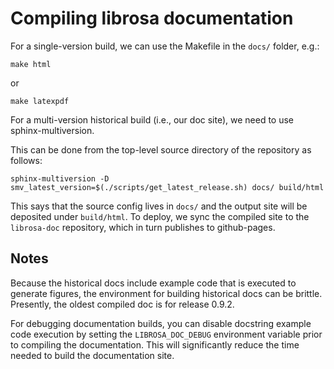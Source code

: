 # Compiling librosa documentation

For a single-version build, we can use the Makefile in the `docs/` folder, e.g.:

```
make html
```
or
```
make latexpdf
```

For a multi-version historical build (i.e., our doc site), we need to use
sphinx-multiversion.

This can be done from the top-level source directory of the repository as follows:

```
sphinx-multiversion -D smv_latest_version=$(./scripts/get_latest_release.sh) docs/ build/html
```

This says that the source config lives in `docs/` and the output site will be
deposited under `build/html`.  To deploy, we sync the compiled site to the
`librosa-doc` repository, which in turn publishes to github-pages.

## Notes

Because the historical docs include example code that is executed to generate
figures, the environment for building historical docs can be brittle.
Presently, the oldest compiled doc is for release 0.9.2.

For debugging documentation builds, you can disable docstring example code
execution by setting the `LIBROSA_DOC_DEBUG` environment variable prior to
compiling the documentation.  This will significantly reduce the time needed to
build the documentation site.
